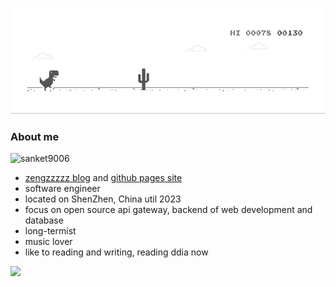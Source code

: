 ![Dino](https://raw.githubusercontent.com/sanket9006/sanket9006/master/dino.gif)

### About me
<p align="left"> <img src="https://komarev.com/ghpvc/?username=zengzzzzz" alt="sanket9006" /> </p> 

- [zengzzzzz blog](https://www.cnblogs.com/zengzzzzz/) and [github pages site](https://zengzzzzz.github.io/) 
- software engineer
- located on ShenZhen, China util 2023
- focus on open source api gateway, backend of web development and database
- long-termist 
- music lover
- like to reading and writing, reading ddia now

<a href="/">
  <img src="https://github-readme-stats.vercel.app/api?username=zengzzzzz&show_icons=true&include_all_commits=true&count_private=true&title_color=333" />
</a>
